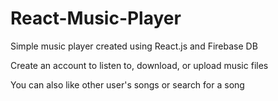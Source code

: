# React-Music-Player

Simple music player created using React.js and Firebase DB

Create an account to listen to, download, or upload music files

You can also like other user's songs or search for a song
